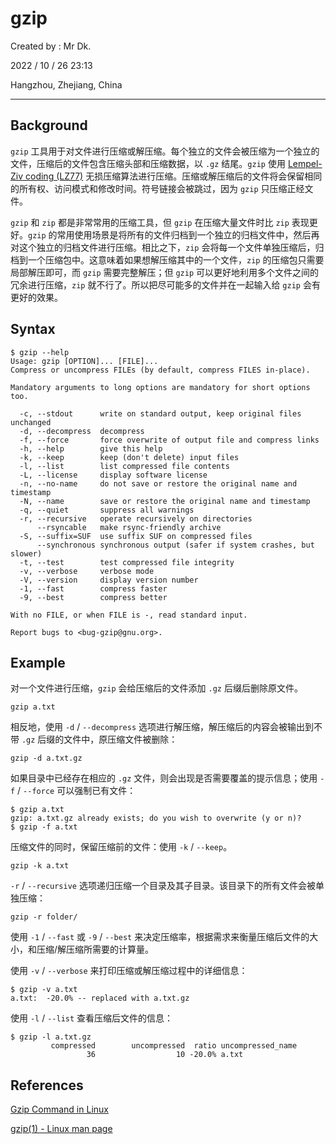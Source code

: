 # gzip

Created by : Mr Dk.

2022 / 10 / 26 23:13

Hangzhou, Zhejiang, China

---

## Background

`gzip` 工具用于对文件进行压缩或解压缩。每个独立的文件会被压缩为一个独立的文件，压缩后的文件包含压缩头部和压缩数据，以 `.gz` 结尾。`gzip` 使用 [Lempel-Ziv coding (LZ77)](https://en.wikipedia.org/wiki/LZ77_and_LZ78) 无损压缩算法进行压缩。压缩或解压缩后的文件将会保留相同的所有权、访问模式和修改时间。符号链接会被跳过，因为 `gzip` 只压缩正经文件。

`gzip` 和 `zip` 都是非常常用的压缩工具，但 `gzip` 在压缩大量文件时比 `zip` 表现更好。`gzip` 的常用使用场景是将所有的文件归档到一个独立的归档文件中，然后再对这个独立的归档文件进行压缩。相比之下，`zip` 会将每一个文件单独压缩后，归档到一个压缩包中。这意味着如果想解压缩其中的一个文件，`zip` 的压缩包只需要局部解压即可，而 `gzip` 需要完整解压；但 `gzip` 可以更好地利用多个文件之间的冗余进行压缩，`zip` 就不行了。所以把尽可能多的文件并在一起输入给 `gzip` 会有更好的效果。

## Syntax

```shell:no-line-numbers
$ gzip --help
Usage: gzip [OPTION]... [FILE]...
Compress or uncompress FILEs (by default, compress FILES in-place).

Mandatory arguments to long options are mandatory for short options too.

  -c, --stdout      write on standard output, keep original files unchanged
  -d, --decompress  decompress
  -f, --force       force overwrite of output file and compress links
  -h, --help        give this help
  -k, --keep        keep (don't delete) input files
  -l, --list        list compressed file contents
  -L, --license     display software license
  -n, --no-name     do not save or restore the original name and timestamp
  -N, --name        save or restore the original name and timestamp
  -q, --quiet       suppress all warnings
  -r, --recursive   operate recursively on directories
      --rsyncable   make rsync-friendly archive
  -S, --suffix=SUF  use suffix SUF on compressed files
      --synchronous synchronous output (safer if system crashes, but slower)
  -t, --test        test compressed file integrity
  -v, --verbose     verbose mode
  -V, --version     display version number
  -1, --fast        compress faster
  -9, --best        compress better

With no FILE, or when FILE is -, read standard input.

Report bugs to <bug-gzip@gnu.org>.
```

## Example

对一个文件进行压缩，`gzip` 会给压缩后的文件添加 `.gz` 后缀后删除原文件。

```shell:no-line-numbers
gzip a.txt
```

相反地，使用 `-d` / `--decompress` 选项进行解压缩，解压缩后的内容会被输出到不带 `.gz` 后缀的文件中，原压缩文件被删除：

```shell:no-line-numbers
gzip -d a.txt.gz
```

如果目录中已经存在相应的 `.gz` 文件，则会出现是否需要覆盖的提示信息；使用 `-f` / `--force` 可以强制已有文件：

```shell:no-line-numbers
$ gzip a.txt
gzip: a.txt.gz already exists; do you wish to overwrite (y or n)?
$ gzip -f a.txt
```

压缩文件的同时，保留压缩前的文件：使用 `-k` / `--keep`。

```shell:no-line-numbers
gzip -k a.txt
```

`-r` / `--recursive` 选项递归压缩一个目录及其子目录。该目录下的所有文件会被单独压缩：

```shell:no-line-numbers
gzip -r folder/
```

使用 `-1` / `--fast` 或 `-9` / `--best` 来决定压缩率，根据需求来衡量压缩后文件的大小，和压缩/解压缩所需要的计算量。

使用 `-v` / `--verbose` 来打印压缩或解压缩过程中的详细信息：

```shell:no-line-numbers
$ gzip -v a.txt
a.txt:  -20.0% -- replaced with a.txt.gz
```

使用 `-l` / `--list` 查看压缩后文件的信息：

```shell:no-line-numbers
$ gzip -l a.txt.gz
         compressed        uncompressed  ratio uncompressed_name
                 36                  10 -20.0% a.txt
```

## References

[Gzip Command in Linux](https://www.geeksforgeeks.org/gzip-command-linux/)

[gzip(1) - Linux man page](https://linux.die.net/man/1/gzip)
